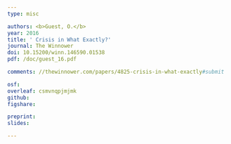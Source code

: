 ```yaml
---
type: misc

authors: <b>Guest, O.</b>
year: 2016
title: ' Crisis in What Exactly?'
journal: The Winnower
doi: 10.15200/winn.146590.01538
pdf: /doc/guest_16.pdf

comments: //thewinnower.com/papers/4825-crisis-in-what-exactly#submit

osf:
overleaf: csmvnqpjmjmk
github:
figshare:

preprint:
slides:

---
```

